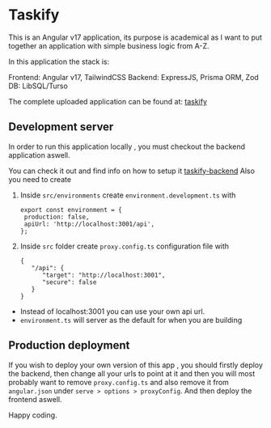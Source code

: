 # Taskify

This is an Angular v17 application, its purpose is academical as I want to put together an application with simple business logic from A-Z.

In this application the stack is:

Frontend: Angular v17, TailwindCSS
Backend: ExpressJS, Prisma ORM, Zod
DB: LibSQL/Turso

The complete uploaded application can be found at: [taskify](www.google.com)

## Development server

In order to run this application locally , you must checkout the backend application aswell.

You can check it out and find info on how to setup it [taskify-backend](https://github.com/kzisopoulos/taskify-backend)
Also you need to create

1. Inside `src/environments` create `environment.development.ts` with
   ```
   export const environment = {
   	production: false,
   	apiUrl: 'http://localhost:3001/api',
   };
   ```
2. Inside `src` folder create `proxy.config.ts` configuration file with

   ```
   {
      "/api": {
         "target": "http://localhost:3001",
         "secure": false
      }
   }
   ```

- Instead of localhost:3001 you can use your own api url. <br>
- `environment.ts` will server as the default for when you are building

## Production deployment

If you wish to deploy your own version of this app , you should firstly deploy the backend, then change all your urls to point at it and then you will most probably want to remove `proxy.config.ts` and also remove it from `angular.json` under `serve > options > proxyConfig`.
And then deploy the frontend aswell.

Happy coding.
